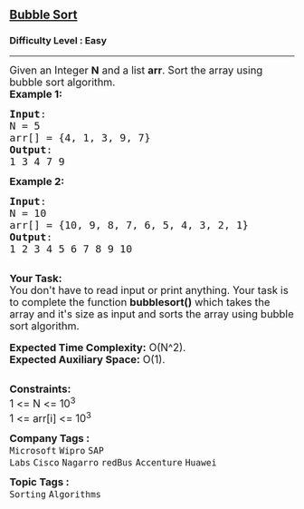 <h2><a href="https://practice.geeksforgeeks.org/problems/bubble-sort/1?page=1&status[]=solved&sortBy=submissions">Bubble Sort</a></h2><h3>Difficulty Level : Easy</h3><hr><div class="problems_problem_content__Xm_eO"><p><span style="font-size:18px">Given an Integer <strong>N</strong> and a list <strong>arr</strong>. Sort the array using bubble sort algorithm.</span><br>
<span style="font-size:18px"><strong>Example 1:</strong></span></p>

<pre><span style="font-size:18px"><strong>Input</strong>: 
N = 5
arr[] = {4, 1, 3, 9, 7}
<strong>Output</strong>: 
1 3 4 7 9</span>
</pre>

<p><span style="font-size:18px"><strong>Example 2:</strong></span></p>

<pre><span style="font-size:18px"><strong>Input</strong>:
N = 10 
arr[] = {10, 9, 8, 7, 6, 5, 4, 3, 2, 1}
<strong>Output</strong>: 
1 2 3 4 5 6 7 8 9 10</span>
</pre>

<div><br>
<strong><span style="font-size:18px">Your Task:&nbsp;</span></strong></div>

<div><span style="font-size:18px">You don't have to read input or print anything. Your task is to complete the function <strong>bubblesort()</strong> which takes the array and it's size as input and sorts the array using bubble sort algorithm.</span></div>

<div><br>
<span style="font-size:18px"><strong>Expected Time Complexity:</strong>&nbsp;O(N^2).<br>
<strong>Expected Auxiliary Space:</strong>&nbsp;O(1).</span></div>

<p><br>
<span style="font-size:18px"><strong>Constraints:</strong><br>
1 &lt;= N &lt;= 10<sup>3</sup><br>
1 &lt;= arr[i] &lt;= 10<sup>3</sup></span></p>
</div><p><span style=font-size:18px><strong>Company Tags : </strong><br><code>Microsoft</code>&nbsp;<code>Wipro</code>&nbsp;<code>SAP Labs</code>&nbsp;<code>Cisco</code>&nbsp;<code>Nagarro</code>&nbsp;<code>redBus</code>&nbsp;<code>Accenture</code>&nbsp;<code>Huawei</code>&nbsp;<br><p><span style=font-size:18px><strong>Topic Tags : </strong><br><code>Sorting</code>&nbsp;<code>Algorithms</code>&nbsp;